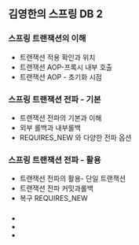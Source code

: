 <H2>김영한의 스프링 DB 2</H2>

<h3>스프링 트랜잭션의 이해</h3>
  <ul>
    <li>트랜잭션 적용 확인과 위치</li>
    <li>트랜잭션 AOP-프록시 내부 호출</li>
    <li>트랜잭션 AOP - 초기화 시점</li>
  </ul>
  
<h3>스프링 트랜잭션 전파 - 기본</h3>
  <ul>
    <li>트랜잭션 전파의 기본과 이해</li>
    <li>외부 롤백과 내부롤백</li>
    <li>REQUIRES_NEW 와 다양한 전파 옵션</li>
  </ul>
  
<h3>스프링 트랜잭션 전파 - 활용</h3>
  <ul>
    <li>트랜잭션 전파의 활용- 단일 트랜잭션</li>
    <li>트랜잭션 전파 커밋과롤백</li>
    <li>복구 REQUIRES_NEW</li>
  </ul>
  
<h3></h3>
  <ul>
    <li></li>
    <li></li>
    <li></li>
  </ul>
